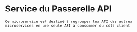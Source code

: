 # Service du Passerelle API

```Ce microservice est destiné à regrouper les API des autres microservices en une seule API à consommer du côté client```